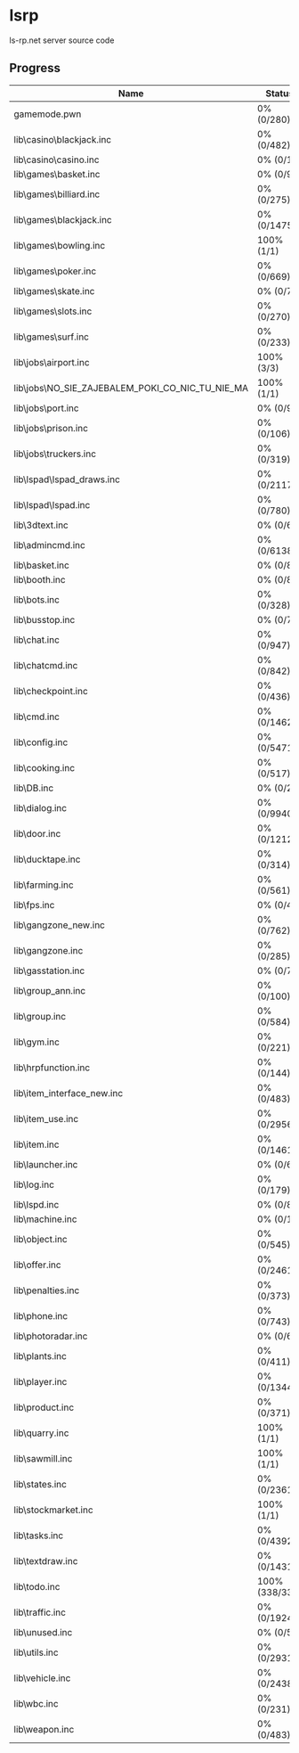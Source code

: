 # lsrp

ls-rp.net server source code

## Progress

| Name                                            | Status         |
| ----------------------------------------------- | -------------- |
| gamemode.pwn                                    | 0% (0/280)     |
| lib\casino\blackjack.inc                        | 0% (0/482)     |
| lib\casino\casino.inc                           | 0% (0/12)      |
| lib\games\basket.inc                            | 0% (0/92)      |
| lib\games\billiard.inc                          | 0% (0/275)     |
| lib\games\blackjack.inc                         | 0% (0/1475)    |
| lib\games\bowling.inc                           | 100% (1/1)     |
| lib\games\poker.inc                             | 0% (0/669)     |
| lib\games\skate.inc                             | 0% (0/73)      |
| lib\games\slots.inc                             | 0% (0/270)     |
| lib\games\surf.inc                              | 0% (0/233)     |
| lib\jobs\airport.inc                            | 100% (3/3)     |
| lib\jobs\NO_SIE_ZAJEBALEM_POKI_CO_NIC_TU_NIE_MA | 100% (1/1)     |
| lib\jobs\port.inc                               | 0% (0/92)      |
| lib\jobs\prison.inc                             | 0% (0/106)     |
| lib\jobs\truckers.inc                           | 0% (0/319)     |
| lib\lspad\lspad_draws.inc                       | 0% (0/2117)    |
| lib\lspad\lspad.inc                             | 0% (0/780)     |
| lib\3dtext.inc                                  | 0% (0/64)      |
| lib\admincmd.inc                                | 0% (0/6138)    |
| lib\basket.inc                                  | 0% (0/81)      |
| lib\booth.inc                                   | 0% (0/82)      |
| lib\bots.inc                                    | 0% (0/328)     |
| lib\busstop.inc                                 | 0% (0/74)      |
| lib\chat.inc                                    | 0% (0/947)     |
| lib\chatcmd.inc                                 | 0% (0/842)     |
| lib\checkpoint.inc                              | 0% (0/436)     |
| lib\cmd.inc                                     | 0% (0/14621)   |
| lib\config.inc                                  | 0% (0/5471)    |
| lib\cooking.inc                                 | 0% (0/517)     |
| lib\DB.inc                                      | 0% (0/20)      |
| lib\dialog.inc                                  | 0% (0/9940)    |
| lib\door.inc                                    | 0% (0/1212)    |
| lib\ducktape.inc                                | 0% (0/314)     |
| lib\farming.inc                                 | 0% (0/561)     |
| lib\fps.inc                                     | 0% (0/46)      |
| lib\gangzone_new.inc                            | 0% (0/762)     |
| lib\gangzone.inc                                | 0% (0/285)     |
| lib\gasstation.inc                              | 0% (0/77)      |
| lib\group_ann.inc                               | 0% (0/100)     |
| lib\group.inc                                   | 0% (0/584)     |
| lib\gym.inc                                     | 0% (0/221)     |
| lib\hrpfunction.inc                             | 0% (0/144)     |
| lib\item_interface_new.inc                      | 0% (0/483)     |
| lib\item_use.inc                                | 0% (0/2956)    |
| lib\item.inc                                    | 0% (0/1461)    |
| lib\launcher.inc                                | 0% (0/64)      |
| lib\log.inc                                     | 0% (0/179)     |
| lib\lspd.inc                                    | 0% (0/81)      |
| lib\machine.inc                                 | 0% (0/16)      |
| lib\object.inc                                  | 0% (0/545)     |
| lib\offer.inc                                   | 0% (0/2461)    |
| lib\penalties.inc                               | 0% (0/373)     |
| lib\phone.inc                                   | 0% (0/743)     |
| lib\photoradar.inc                              | 0% (0/68)      |
| lib\plants.inc                                  | 0% (0/411)     |
| lib\player.inc                                  | 0% (0/1344)    |
| lib\product.inc                                 | 0% (0/371)     |
| lib\quarry.inc                                  | 100% (1/1)     |
| lib\sawmill.inc                                 | 100% (1/1)     |
| lib\states.inc                                  | 0% (0/2361)    |
| lib\stockmarket.inc                             | 100% (1/1)     |
| lib\tasks.inc                                   | 0% (0/4392)    |
| lib\textdraw.inc                                | 0% (0/1431)    |
| lib\todo.inc                                    | 100% (338/338) |
| lib\traffic.inc                                 | 0% (0/1924)    |
| lib\unused.inc                                  | 0% (0/57)      |
| lib\utils.inc                                   | 0% (0/2931)    |
| lib\vehicle.inc                                 | 0% (0/2438)    |
| lib\wbc.inc                                     | 0% (0/231)     |
| lib\weapon.inc                                  | 0% (0/483)     |
